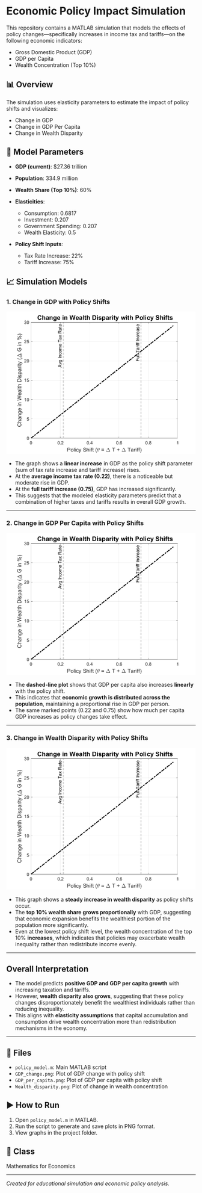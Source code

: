 # Economic Policy Impact Simulation

This repository contains a MATLAB simulation that models the effects of policy changes—specifically increases in income tax and tariffs—on the following economic indicators:

- Gross Domestic Product (GDP)
- GDP per Capita
- Wealth Concentration (Top 10%)

## 📊 Overview

The simulation uses elasticity parameters to estimate the impact of policy shifts and visualizes:

- Change in GDP
- Change in GDP Per Capita
- Change in Wealth Disparity

## 🧠 Model Parameters

- **GDP (current)**: \$27.36 trillion  
- **Population**: 334.9 million  
- **Wealth Share (Top 10%)**: 60%  
- **Elasticities**:
  - Consumption: 0.6817
  - Investment: 0.207
  - Government Spending: 0.207
  - Wealth Elasticity: 0.5

- **Policy Shift Inputs**:
  - Tax Rate Increase: 22%
  - Tariff Increase: 75%
 
    
 
## 📈 Simulation Models

### **1. Change in GDP with Policy Shifts**
<div align="center">
    <img src="GDP_change.png" alt="Change in GDP" width="600">
</div>

- The graph shows a **linear increase** in GDP as the policy shift parameter (sum of tax rate increase and tariff increase) rises.  
- At the **average income tax rate (0.22)**, there is a noticeable but moderate rise in GDP.  
- At the **full tariff increase (0.75)**, GDP has increased significantly.  
- This suggests that the modeled elasticity parameters predict that a combination of higher taxes and tariffs results in overall GDP growth.  

---

### **2. Change in GDP Per Capita with Policy Shifts**
<div align="center">
    <img src="GDP_per_capita.png" alt="Change in GDP Per Capita" width="600">
</div>

- The **dashed-line plot** shows that GDP per capita also increases **linearly** with the policy shift.  
- This indicates that **economic growth is distributed across the population**, maintaining a proportional rise in GDP per person.  
- The same marked points (0.22 and 0.75) show how much per capita GDP increases as policy changes take effect.  

---

### **3. Change in Wealth Disparity with Policy Shifts**
<div align="center">
    <img src="Wealth_disparity.png" alt="Change in Wealth Disparity" width="600">
</div>

- This graph shows a **steady increase in wealth disparity** as policy shifts occur.  
- The **top 10% wealth share grows proportionally** with GDP, suggesting that economic expansion benefits the wealthiest portion of the population more significantly.  
- Even at the lowest policy shift level, the wealth concentration of the top 10% **increases**, which indicates that policies may exacerbate wealth inequality rather than redistribute income evenly.  

---

## **Overall Interpretation**
- The model predicts **positive GDP and GDP per capita growth** with increasing taxation and tariffs.  
- However, **wealth disparity also grows**, suggesting that these policy changes disproportionately benefit the wealthiest individuals rather than reducing inequality.  
- This aligns with **elasticity assumptions** that capital accumulation and consumption drive wealth concentration more than redistribution mechanisms in the economy.  

--- 

## 📁 Files

- `policy_model.m`: Main MATLAB script
- `GDP_change.png`: Plot of GDP change with policy shift
- `GDP_per_capita.png`: Plot of GDP per capita with policy shift
- `Wealth_disparity.png`: Plot of change in wealth concentration

## ▶️ How to Run

1. Open `policy_model.m` in MATLAB.
2. Run the script to generate and save plots in PNG format.
3. View graphs in the project folder.

## 📌 Class

Mathematics for Economics

---

*Created for educational simulation and economic policy analysis.*
